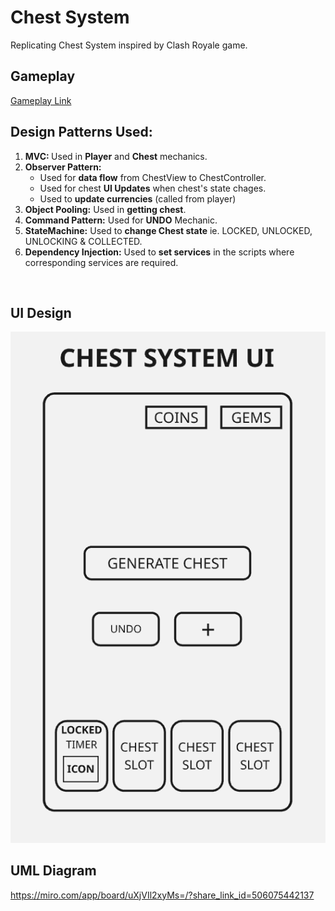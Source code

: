 # Chest System
Replicating Chest System inspired by Clash Royale game.

## Gameplay 
[Gameplay Link](https://drive.google.com/file/d/1va_4fMDXXgKjs8tfSp1d18XGlwfCGrzz/view?usp=sharing)
<br>

## Design Patterns Used:
<ol>
  <li><b>MVC: </b> Used in <b>Player</b> and <b>Chest</b> mechanics.</li>
  <li><b>Observer Pattern: </b> 
    <ul>
      <li>Used for <b>data flow</b> from ChestView to ChestController.</li>
      <li>Used for chest <b>UI Updates</b> when chest's state chages.</li>
      <li>Used to <b>update currencies</b> (called from player)</li>
    </ul>
  </li>
  <li><b>Object Pooling:</b> Used in <b>getting chest</b>.</li>
  <li><b>Command Pattern:</b> Used for <b>UNDO</b> Mechanic.</li>
  <li><b>StateMachine:</b> Used to <b>change Chest state</b> ie. LOCKED, UNLOCKED, UNLOCKING & COLLECTED.</li>
  <li><b>Dependency Injection:</b> Used to <b>set services</b> in the scripts where corresponding services are required.</li>
</ol>
<br>

## UI Design
![Image](https://github.com/Imran1720/Chest_System/blob/60789748e9f7a4b047790e86511f73134b20dfc4/Design/Chest%20System%20UI.png)
<br>

## UML Diagram
https://miro.com/app/board/uXjVIl2xyMs=/?share_link_id=506075442137
